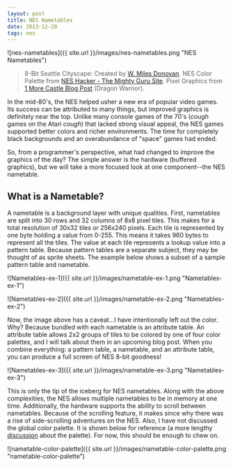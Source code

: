 ```yaml
---
layout: post
title: NES Nametables
date: 2013-12-20 
tags: nes
---
```


![nes-nametables]({{ site.url }}/images/nes-nametables.png "NES Nametables")

> 8-Bit Seattle Cityscape: Created by [W. Miles Donovan](http://the-daily-robot.tumblr.com/post/51098163500/metropixelated-these-are-the-first-3-entries-in).
NES Color Palette from [NES Hacker - The Mighty Guru Site](http://www.thealmightyguru.com/Games/Hacking/Wiki/index.php?title=NES_Palette).
Pixel Graphics from [1 More Castle Blog Post](http://1morecastle.com/2012/08/an-nes-homebrewers-rant-wasted-weekends-are-a-part-of-the-process/) (Dragon Warrior).

In the mid-80's, the NES helped usher a new era of popular video games. Its success can be attributed to many things, but improved graphics is definitely near the top. Unlike many console games of the 70's (*cough* games on the Atari *cough*) that lacked strong visual appeal, the NES games supported better colors and richer environments. The time for completely black backgrounds and an overabundance of "space" games had ended.

So, from a programmer's perspective, what had changed to improve the graphics of the day? The simple answer is the hardware (buffered graphics), but we will take a more focused look at one component--the NES nametable.

## What is a Nametable?

A nametable is a background layer with unique qualities. First, nametables are split into 30 rows and 32 columns of 8x8 pixel tiles. This makes for a total resolution of 30x32 tiles or 256x240 pixels. Each tile is represented by one byte holding a value from 0-255. This means it takes 960 bytes to represent all the tiles. The value at each tile represents a lookup value into a pattern table. Because pattern tables are a separate subject, they may be thought of as sprite sheets. The example below shows a subset of a sample pattern table and nametable.

![Nametables-ex-1]({{ site.url }}/images/nametable-ex-1.png "Nametables-ex-1")

![Nametables-ex-2]({{ site.url }}/images/nametable-ex-2.png "Nametables-ex-2")

Now, the image above has a caveat...I have intentionally left out the color. Why? Because bundled with each nametable is an attribute table. An attribute table allows 2x2 groups of tiles to be colored by one of four color palettes, and I will talk about them in an upcoming blog post. When you combine everything: a pattern table, a nametable, and an attribute table, you can produce a full screen of NES 8-bit goodness!

![Nametables-ex-3]({{ site.url }}/images/nametable-ex-3.png "Nametables-ex-3")

This is only the tip of the iceberg for NES nametables. Along with the above complexities, the NES allows multiple nametables to be in memory at one time. Additionally, the hardware supports the ability to scroll between nametables. Because of the scrolling feature, it makes since why there was a rise of side-scrolling adventures on the NES. Also, I have not discussed the global color palette. It is shown below for reference (a more lengthy [discussion](http://www.thealmightyguru.com/Games/Hacking/Wiki/index.php?title=NES_Palette) about the palette). For now, this should be enough to chew on.

![nametable-color-palette]({{ site.url }}/images/nametable-color-palette.png "nametable-color-palette")